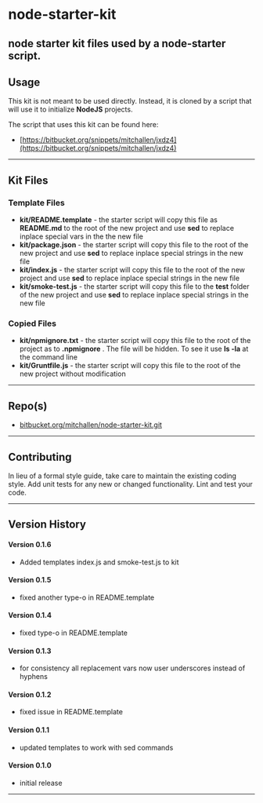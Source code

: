 node-starter-kit
==
node starter kit files used by a node-starter script.
--

## Usage

This kit is not meant to be used directly. Instead, it is cloned by a script that will use it to initialize __NodeJS__ projects. 

The script that uses this kit can be found here: 

* [https://bitbucket.org/snippets/mitchallen/jxdz4](https://bitbucket.org/snippets/mitchallen/jxdz4)
   
* * *

## Kit Files

### Template Files

* __kit/README.template__ - the starter script will copy this file as __README.md__ to the root of the new project and use __sed__ to replace inplace special vars in the the new file
* __kit/package.json__ - the starter script will copy this file to the root of the new project and use __sed__ to replace inplace special strings in the new file
* __kit/index.js__ - the starter script will copy this file to the root of the new project and use __sed__ to replace inplace special strings in the new file 
* __kit/smoke-test.js__ - the starter script will copy this file to the __test__ folder of the new project and use __sed__ to replace inplace special strings in the new file

### Copied Files

* __kit/npmignore.txt__ - the starter script will copy this file to the root of the project as to __.npmignore__ . The file will be hidden. To see it use __ls -la__ at the command line
* __kit/Gruntfile.js__ - the starter script will copy this file to the root of the new project without modification

* * *
 
## Repo(s)

* [bitbucket.org/mitchallen/node-starter-kit.git](bitbucket.org/mitchallen/node-starter-kit.git)

* * *

## Contributing

In lieu of a formal style guide, take care to maintain the existing coding style.
Add unit tests for any new or changed functionality. Lint and test your code.

* * *

## Version History

#### Version 0.1.6

* Added templates index.js and smoke-test.js to kit

#### Version 0.1.5

* fixed another type-o in README.template

#### Version 0.1.4

* fixed type-o in README.template

#### Version 0.1.3

* for consistency all replacement vars now user underscores instead of hyphens

#### Version 0.1.2

* fixed issue in README.template

#### Version 0.1.1 

* updated templates to work with sed commands

#### Version 0.1.0 

* initial release

* * *
